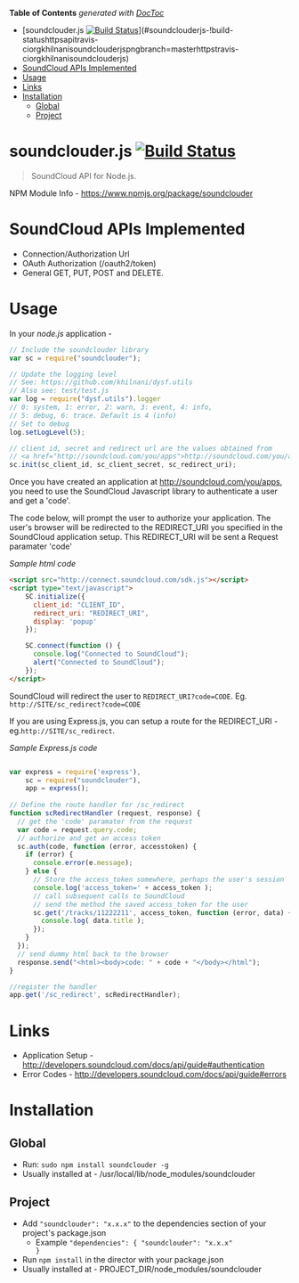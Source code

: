 **Table of Contents**  *generated with [DocToc](http://doctoc.herokuapp.com/)*

- [soundclouder.js [![Build Status](https://api.travis-ci.org/khilnani/soundclouder.js.png?branch=master)](https://travis-ci.org/khilnani/soundclouder.js)](#soundclouderjs-!build-statushttpsapitravis-ciorgkhilnanisoundclouderjspngbranch=masterhttpstravis-ciorgkhilnanisoundclouderjs)
- [SoundCloud APIs Implemented](#soundcloud-apis-implemented)
- [Usage](#usage)
- [Links](#links)
- [Installation](#installation)
	- [Global](#global)
	- [Project](#project)

soundclouder.js [![Build Status](https://api.travis-ci.org/khilnani/soundclouder.js.png?branch=master)](https://travis-ci.org/khilnani/soundclouder.js)
===============

> SoundCloud API for Node.js. 

NPM Module Info - https://www.npmjs.org/package/soundclouder


SoundCloud APIs Implemented
===============
- Connection/Authorization Url
- OAuth Authorization (/oauth2/token)
- General GET, PUT, POST and DELETE.

Usage
==============

In your *node.js* application -

```javascript
// Include the soundclouder library
var sc = require("soundclouder");

// Update the logging level
// See: https://github.com/khilnani/dysf.utils
// Also see: test/test.js
var log = require("dysf.utils").logger
// 0: system, 1: error, 2: warn, 3: event, 4: info, 
// 5: debug, 6: trace. Default is 4 (info)
// Set to debug
log.setLogLevel(5);

// client id, secret and redirect url are the values obtained from 
// <a href="http://soundcloud.com/you/apps">http://soundcloud.com/you/apps</a>
sc.init(sc_client_id, sc_client_secret, sc_redirect_uri);
```

Once you have created an application at http://soundcloud.com/you/apps, you need to use the SoundCloud Javascript library to authenticate a user and get a 'code'. 

The code below, will prompt the user to authorize your application. The user's browser will be redirected to the REDIRECT_URI you specified in the SoundCloud application setup. This REDIRECT_URI will be sent a Request paramater 'code'

*Sample html code*
```html
<script src="http://connect.soundcloud.com/sdk.js"></script>
<script type="text/javascript">
    SC.initialize({
      client_id: "CLIENT_ID",
      redirect_uri: "REDIRECT_URI",
      display: 'popup'
    });

    SC.connect(function () {
      console.log("Connected to SoundCloud");
      alert("Connected to SoundCloud");
    });
</script>
```

SoundCloud will redirect the user to `REDIRECT_URI?code=CODE`. Eg. `http://SITE/sc_redirect?code=CODE`

If you are using Express.js, you can setup a route for the REDIRECT_URI - eg.`http://SITE/sc_redirect`. 

*Sample Express.js code*
```javascript

var express = require('express'),
	sc = require("soundclouder"),
	app = express();
	
// Define the route handler for /sc_redirect
function scRedirectHandler (request, response) {
  // get the 'code' paramater from the request
  var code = request.query.code;
  // authorize and get an access token
  sc.auth(code, function (error, accesstoken) {
    if (error) {
      console.error(e.message);
    } else {
      // Store the access_token somewhere, perhaps the user's session
      console.log('access_token=' + access_token );
      // call subsequent calls to SoundCloud
      // send the method the saved access_token for the user
      sc.get('/tracks/11222211', access_token, function (error, data) {
        console.log( data.title );
      });
    }
  });
  // send dummy html back to the browser
  response.send("<html><body>code: " + code + "</body></html");
}

//register the handler
app.get('/sc_redirect', scRedirectHandler);


```



Links
============
- Application Setup - http://developers.soundcloud.com/docs/api/guide#authentication
- Error Codes - http://developers.soundcloud.com/docs/api/guide#errors


Installation
============

Global
--------- 
- Run: <code>sudo npm install soundclouder -g</code>
- Usually installed at - /usr/local/lib/node_modules/soundclouder

Project
---------
- Add <code>"soundclouder": "x.x.x"</code> to the dependencies section of your project's package.json 
  - Example <code>"dependencies": { "soundclouder": "x.x.x" }</code>
- Run <code>npm install</code> in the director with your package.json
- Usually installed at - PROJECT_DIR/node_modules/soundclouder
